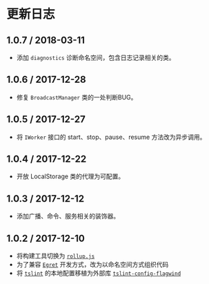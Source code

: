 # 更新日志

## 1.0.7 / 2018-03-11

- 添加 `diagnostics` 诊断命名空间，包含日志记录相关的类。

## 1.0.6 / 2017-12-28

- 修复 `BroadcastManager` 类的一处判断BUG。

## 1.0.5 / 2017-12-27

- 将 `IWorker` 接口的 start、stop、pause、resume 方法改为异步调用。

## 1.0.4 / 2017-12-22

- 开放 LocalStorage 类的代理为可配置。

## 1.0.3 / 2017-12-12

- 添加广播、命令、服务相关的装饰器。

## 1.0.2 / 2017-12-10

- 将构建工具切换为 [`rollup.js`](https://rollupjs.org/zh)
- 为了兼容 [`Egret`](http://developer.egret.com/cn/) 开发方式，改为以命名空间方式组织代码
- 将 [`tslint`](https://palantir.github.io/tslint/) 的本地配置移植为外部库 [`tslint-config-flagwind`](https://www.npmjs.com/package/tslint-config-flagwind)